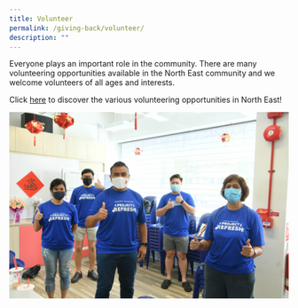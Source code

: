 ```yaml
---
title: Volunteer
permalink: /giving-back/volunteer/
description: ""
---
```

Everyone plays an important role in the community. There are many volunteering opportunities available in the North East community and we welcome volunteers of all ages and interests.

Click [here](https://form.gov.sg/#!/5ae14e9e02aca3001aa98c53) to discover the various volunteering opportunities in North East!

![](/images/Giving%20Back/Volunteer/Volunteer.jpg)